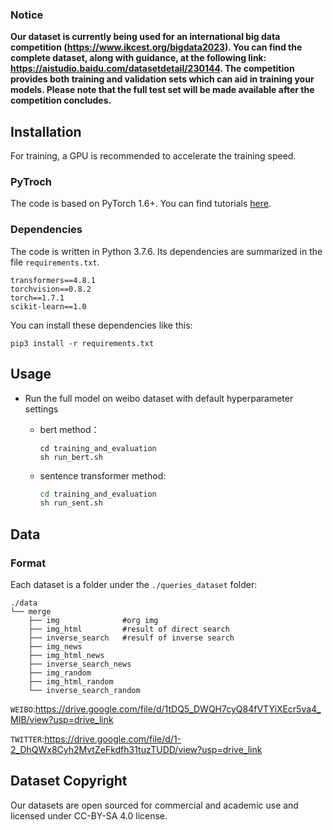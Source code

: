 ### Notice

**Our dataset is currently being used for an international big data competition (https://www.ikcest.org/bigdata2023). You can find the complete dataset, along with guidance, at the following link: https://aistudio.baidu.com/datasetdetail/230144. The competition provides both training and validation sets which can aid in training your models. Please note that the full test set will be made available after the competition concludes.**

## Installation

For training, a GPU is recommended to accelerate the training speed.

### PyTroch

The code is based on PyTorch 1.6+. You can find tutorials [here](https://pytorch.org/tutorials/).

### Dependencies

The code is written in Python 3.7.6. Its dependencies are summarized in the file ```requirements.txt```. 

```
transformers==4.8.1
torchvision==0.8.2
torch==1.7.1
scikit-learn==1.0
```

You can install these dependencies like this:

```
pip3 install -r requirements.txt
```

## Usage

* Run the full model on weibo dataset with default hyperparameter settings

  - bert method： 

    ~~~
    cd training_and_evaluation
    sh run_bert.sh
    ~~~

  - sentence transformer method:

    ~~~bash
    cd training_and_evaluation
    sh run_sent.sh
    ~~~


## Data

### Format

Each dataset is a folder under the ```./queries_dataset``` folder:

```
./data
└── merge
    ├── img              #org img
    ├── img_html         #result of direct search
    ├── inverse_search   #resulf of inverse search
    ├── img_news  
    ├── img_html_news
    ├── inverse_search_news  
    ├── img_random
    ├── img_html_random
    └── inverse_search_random 

```
`WEIBO`:https://drive.google.com/file/d/1tDQ5_DWQH7cyQ84fVTYiXEcr5va4_MIB/view?usp=drive_link

`TWITTER`:https://drive.google.com/file/d/1-2_DhQWx8Cyh2MvtZeFkdfh31tuzTUDD/view?usp=drive_link

## Dataset Copyright

Our datasets are open sourced for commercial and academic use and licensed under CC-BY-SA 4.0 license.
